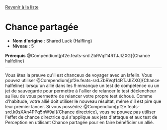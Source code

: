 [Revenir à la liste](..)

# Chance partagée

 * **Nom d'origine** : Shared Luck (Halfling)
 * **Niveau** : 5


<p><span id="ctl00_MainContent_DetailedOutput"><strong>Prérequis</strong> @Compendium[pf2e.feats-srd.ZbRVqf14RTJJIZXG]{Chance halfeline}<br /></span></p>
<hr />
<p>Vous êtes la preuve qu'il est chanceux de voyager avec un lafelin. Vous pouvez utiliser @Compendium[pf2e.feats-srd.ZbRVqf14RTJJIZXG]{Chance halfeline} lorsqu'un allié dans les 9 mmanque un test de compétence ou un jet de sauvegarde pour permettre à l'allier de relancer le test déclencheur au lieu de vous permettre de relancer votre propre test échoué. Comme d'habitude, votre allié doit utiliser le nouveau résultat, même s'il est pire que leur premier lancer. Si vous possédez @Compendium[pf2e.feats-srd.k0sXAn4PPq5nW9al]{Chance directrice}, vous ne pouvez pas utiliser l'effet de chance directrice qui s'applique aux jets d'attaque et aux test de Perception en utilisant Chance partagée pour en faire bénéficier un allié.&nbsp;</p>